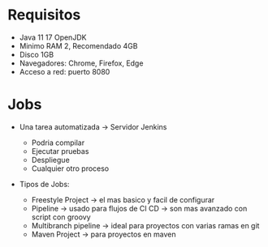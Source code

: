 
# Requisitos
- Java 11 17 OpenJDK
- Minimo RAM 2, Recomendado 4GB
- Disco 1GB
- Navegadores: Chrome, Firefox, Edge
- Acceso a red: puerto 8080

# Jobs
- Una tarea automatizada -> Servidor Jenkins
    - Podria compilar
    - Ejecutar pruebas
    - Despliegue
    - Cualquier otro proceso

- Tipos de Jobs:
    - Freestyle Project -> el mas basico y facil de configurar
    - Pipeline -> usado para flujos de CI CD -> son mas avanzado con script con groovy
    - Multibranch pipeline -> ideal para proyectos con varias ramas en git
    - Maven Project -> para proyectos en maven
